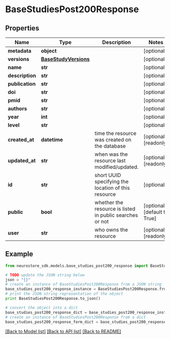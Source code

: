 # BaseStudiesPost200Response


## Properties
Name | Type | Description | Notes
------------ | ------------- | ------------- | -------------
**metadata** | **object** |  | [optional] 
**versions** | [**BaseStudyVersions**](BaseStudyVersions.md) |  | [optional] 
**name** | **str** |  | [optional] 
**description** | **str** |  | [optional] 
**publication** | **str** |  | [optional] 
**doi** | **str** |  | [optional] 
**pmid** | **str** |  | [optional] 
**authors** | **str** |  | [optional] 
**year** | **int** |  | [optional] 
**level** | **str** |  | [optional] 
**created_at** | **datetime** | time the resource was created on the database | [optional] [readonly] 
**updated_at** | **str** | when was the resource last modified/updated. | [optional] [readonly] 
**id** | **str** | short UUID specifying the location of this resource | [optional] 
**public** | **bool** | whether the resource is listed in public searches or not | [optional] [default to True]
**user** | **str** | who owns the resource | [optional] [readonly] 

## Example

```python
from neurostore_sdk.models.base_studies_post200_response import BaseStudiesPost200Response

# TODO update the JSON string below
json = "{}"
# create an instance of BaseStudiesPost200Response from a JSON string
base_studies_post200_response_instance = BaseStudiesPost200Response.from_json(json)
# print the JSON string representation of the object
print BaseStudiesPost200Response.to_json()

# convert the object into a dict
base_studies_post200_response_dict = base_studies_post200_response_instance.to_dict()
# create an instance of BaseStudiesPost200Response from a dict
base_studies_post200_response_form_dict = base_studies_post200_response.from_dict(base_studies_post200_response_dict)
```
[[Back to Model list]](../README.md#documentation-for-models) [[Back to API list]](../README.md#documentation-for-api-endpoints) [[Back to README]](../README.md)


